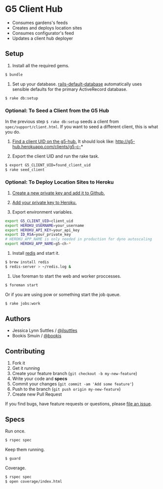 # G5 Client Hub

* Consumes gardens's feeds
* Creates and deploys location sites
* Consumes configurator's feed
* Updates a client hub deployer


## Setup

1. Install all the required gems.
```bash
$ bundle
```

1. Set up your database.
[rails-default-database](https://github.com/tpope/rails-default-database)
automatically uses sensible defaults for the primary ActiveRecord database.
```bash
$ rake db:setup
```


### Optional: To Seed a Client from the G5 Hub

In the previous step `$ rake db:setup` seeds a client from `spec/support/client.html`. If you want to seed a different client, this is what you do.

1. [Find a client UID on the g5-hub.](http://g5-hub.herokuapp.com)
It should look like: http://g5-hub.herokuapp.com/clients/g5-c-*

1. Export the client UID and run the rake task.
```bash
$ export G5_CLIENT_UID=found_client_uid
$ rake seed_client
```


### Optional: To Deploy Location Sites to Heroku

1. [Create a new private key and add it to Github.](https://help.github.com/articles/generating-ssh-keys)

1. [Add your private key to Heroku.](https://devcenter.heroku.com/articles/keys)

1. Export environment variables.
```bash
export G5_CLIENT_UID=client_uid
export HEROKU_USERNAME=your_username
export HEROKU_API_KEY=your_api_key
export ID_RSA=your_private_key
# HEROKU_APP_NAME is only needed in production for dyno autoscaling
export HEROKU_APP_NAME=g5-ch-*
```

1. Install [redis](http://redis.io/) and start it.
```bash
$ brew install redis
$ redis-server > ~/redis.log &
```

1. Use foreman to start the web and worker proccesses.
```bash
$ foreman start
```
Or if you are using pow or something start the job queue.
```bash
$ rake jobs:work
```


## Authors

  * Jessica Lynn Suttles / [@jlsuttles](https://github.com/jlsuttles)
  * Bookis Smuin / [@bookis](https://github.com/bookis)


## Contributing

1. Fork it
1. Get it running
1. Create your feature branch (`git checkout -b my-new-feature`)
1. Write your code and **specs**
1. Commit your changes (`git commit -am 'Add some feature'`)
1. Push to the branch (`git push origin my-new-feature`)
1. Create new Pull Request

If you find bugs, have feature requests or questions, please
[file an issue](https://github.com/g5search/g5-client-hub/issues).

## Specs

Run once.
```bash
$ rspec spec
```

Keep them running.
```bash
$ guard
```

Coverage.
```bash
$ rspec spec
$ open coverage/index.html
```
